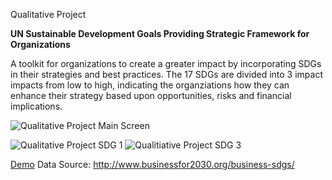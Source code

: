 Qualitative Project 

<b> UN Sustainable Development Goals Providing Strategic Framework for Organizations </b>

A toolkit for organizations to create a greater impact by incorporating SDGs in their strategies and best practices. The 17 SDGs are divided into 3 impact impacts from low to high, indicating the organziations how they can enhance their strategy based upon opportunities, risks and financial implications.


![Qualitative Project Main Screen](https://user-images.githubusercontent.com/109235609/209031235-497b9349-0376-454e-a17c-83a44f167447.png)

![Qualitative Project SDG 1](https://user-images.githubusercontent.com/109235609/209031464-3cecc1a3-f1ca-43a4-af1c-f8960fdb8835.png)
![Qualitiative Project SDG 3](https://user-images.githubusercontent.com/109235609/209031470-8009102b-079a-4cb5-93d9-3451a9dcade6.png)

[Demo](https://drive.google.com/file/d/1voYJtSFyQhuCncoypOpWKjeBx7jKXHds/view?usp=sharing)
Data Source: http://www.businessfor2030.org/business-sdgs/

